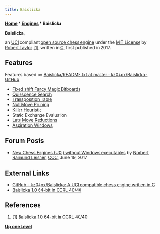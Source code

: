 ```yaml
---
title: Baislicka
---
```

**[Home](Home "Home") * [Engines](Engines "Engines") * Baislicka**

**Baislicka**,

an [UCI](UCI "UCI") compliant [open source chess engine](Category:Open_Source "Category:Open Source") under the [MIT License](Massachusetts_Institute_of_Technology#License "Massachusetts Institute of Technology") by [Robert Taylor](index.php?title=Robert_Taylor&action=edit&redlink=1 "Robert Taylor (page does not exist)") <a id="cite-note-1" href="#cite-ref-1">[1]</a>, written in [C](C "C"), first published in 2017.

## Features

Features based on [Baislicka/README.txt at master · kz04px/Baislicka · GitHub](https://github.com/kz04px/Baislicka/blob/master/README.txt)

- [Fixed shift Fancy Magic Bitboards](Magic_Bitboards#Fixed_shift_Fancy "Magic Bitboards")
- [Quiescence Search](Quiescence_Search "Quiescence Search")
- [Transposition Table](Transposition_Table "Transposition Table")
- [Null Move Pruning](Null_Move_Pruning "Null Move Pruning")
- [Killer Heuristic](Killer_Heuristic "Killer Heuristic")
- [Static Exchange Evaluation](Static_Exchange_Evaluation "Static Exchange Evaluation")
- [Late Move Reductions](Late_Move_Reductions "Late Move Reductions")
- [Aspiration Windows](Aspiration_Windows "Aspiration Windows")

## Forum Posts

- [New Chess Engines (UCI) without Windows executables](http://talkchess.com/forum3/viewtopic.php?t=64339) by [Norbert Raimund Leisner](Norbert_Raimund_Leisner "Norbert Raimund Leisner"), [CCC](CCC "CCC"), June 19, 2017

## External Links

- [GitHub - kz04px/Baislicka: A UCI compatible chess engine written in C](https://github.com/kz04px/Baislicka)
- [Baislicka 1.0 64-bit in CCRL 40/40](https://ccrl.chessdom.com/ccrl/4040/cgi/engine_details.cgi?print=Details&eng=Baislicka%201.0%2064-bit#Baislicka_1_0_64-bit)

## References

1. <a id="cite-ref-1" href="#cite-note-1">[1]</a> [Baislicka 1.0 64-bit in CCRL 40/40](https://ccrl.chessdom.com/ccrl/4040/cgi/engine_details.cgi?print=Details&eng=Baislicka%201.0%2064-bit#Baislicka_1_0_64-bit)

**[Up one Level](Engines "Engines")**

